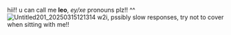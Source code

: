 hii!! u can call me **leo**, *ey/xe* pronouns plz!! ^^
![Untitled201_20250315121314](https://github.com/user-attachments/assets/b0421075-7df7-4d17-8acd-fb16ad79ca50)
w2i, pssibly slow responses, try not to cover when sitting with me!!</sub>
